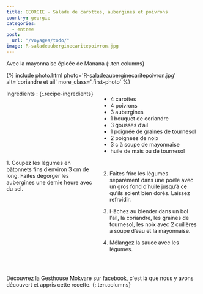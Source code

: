 ```yaml
---
title: GEORGIE - Salade de carottes, aubergines et poivrons
country: georgie
categories:
  - entree
post:
  url: "/voyages/todo/"
image: R-saladeauberginecaritepoivron.jpg
---
```


Avec la mayonnaise épicée de Manana
{:.ten.columns}

<!--fin extrait-->

{% include photo.html photo='R-saladeauberginecaritepoivron.jpg' alt='coriandre et ail' more_class='.first-photo' %}

<div class="four columns" markdown="1">
Ingrédients :
{:.recipe-ingredients}

- 4 carottes
- 4 poivrons
- 3 aubergines
- 1 bouquet de coriandre
- 3 gousses d’ail
- 1 poignée de graines de tournesol
- 2 poignées de noix
- 3 c à soupe de mayonnaise
- huile de mais ou de tournesol
</div>

<div class="ten columns" markdown="1">
1. Coupez les légumes en bâtonnets fins d’environ 3 cm de long. Faites dégorger les aubergines une demie heure avec du sel.

2. Faites frire les légumes séparément dans une poêle avec un gros fond d’huile jusqu’à ce qu’ils soient bien dorés. Laissez refroidir.

3. Hâchez au blender dans un bol l’ail, la coriandre, les graines de tournesol, les noix avec 2 cuillères à soupe d’eau et la mayonnaise.

4. Mélangez la sauce avec les légumes.
</div>

<div class="sixteen columns">
</div>

<div class="four columns">
&nbsp;
</div>

Découvrez la Gesthouse Mokvare sur [facebook](https://www.facebook.com/Mokvare/), c'est là que nous y avons découvert et appris cette recette.
{:.ten.columns}
